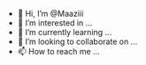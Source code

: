 - 👋 Hi, I’m @Maaziii
- 👀 I’m interested in ...
- 🌱 I’m currently learning ...
- 💞️ I’m looking to collaborate on ...
- 📫 How to reach me ...

<!---
Maaziii/Maaziii is a ✨ special ✨ repository because its `README.md` (this file) appears on your GitHub profile.
You can click the Preview link to take a look at your changes.
--->
